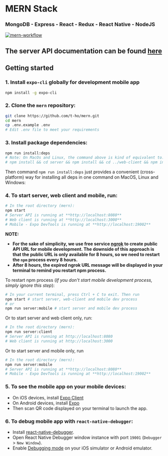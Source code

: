 # MERN Stack

### MongoDB - Express - React - Redux - React Native - NodeJS

[![mern-workflow](https://raw.githubusercontent.com/t-ho/mern/assets/assets/mern-flow.gif)](https://github.com/t-ho/mern)

## The server API documentation can be found [here](./server/README.md)

## Getting started

### 1. Install `expo-cli` globally for development mobile app

```bash
npm install -g expo-cli
```

### 2. Clone the `mern` repository:

```bash
git clone https://github.com/t-ho/mern.git
cd mern
cp .env.example .env
# Edit .env file to meet your requirements
```

### 3. Install package dependencies:

```bash
npm run install:deps
# Note: On MacOs and Linux, the command above is kind of equivalent to:
# npm install && cd server && npm install && cd ../web-client && npm install && cd ../mobile && npm install && cd ..
```

Then command `npm run install:deps` just provides a convenient (cross-platform) way for installing all deps in one command on MacOS, Linux and Windows:

### 4. To start server, web client and mobile, run:

```bash
# In the root directory (mern):
npm start
# Server API is running at **http://localhost:8080**
# Web client is running at **http://localhost:3000**
# Mobile - Expo DevTools is running at **http://localhost:19002**
```

**NOTE:**

- **For the sake of simplicity, we use free service [ngrok](https://ngrok.com/) to create public API URL for mobile development. The downside of this approach is that the public URL is only available for 8 hours, so we need to restart the `npm` process every 8 hours.**
- **After 8 hours, the expired ngrok URL message will be displayed in your terminal to remind you restart npm process.**

To restart npm process (_If you don't start mobile development process, simply ignore this step_):

```bash
# In your current terminal, press Ctrl + C to exit. Then run
npm start # start server, web-client and mobile dev process
# or
npm run server:mobile # start server and mobile dev process
```

Or to start server and web client only, run:

```bash
# In the root directory (mern):
npm run server:client
# Server API is running at http://localhost:8080
# Web client is running at http://localhost:3000
```

Or to start server and mobile only, run

```bash
# In the root directory (mern):
npm run server:mobile
# Server API is running at **http://localhost:8080**
# Mobile - Expo DevTools is running at **http://localhost:19002**
```

### 5. To see the mobile app on your mobile devices:

- On iOS devices, install [Expo Client](https://apps.apple.com/us/app/expo-client/id982107779)
- On Android devices, install [Expo](https://play.google.com/store/apps/details?id=host.exp.exponent&hl=en_US)
- Then scan QR code displayed on your terminal to launch the app.

### 6. To debug mobile app with `react-native-debugger`:

- Install [react-native-debugger](https://github.com/jhen0409/react-native-debugger/releases).
- Open React Native Debugger window instance with port `19001` (`Debugger` > `New Window`).
- Enable [Debugging mode](https://facebook.github.io/react-native/docs/debugging.html#accessing-the-in-app-developer-menu) on your iOS simulator or Android emulator.

